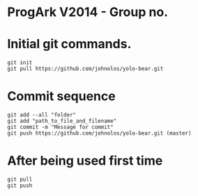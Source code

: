 ProgArk V2014 - Group no.
=========

# Initial git commands.
```
git init
git pull https://github.com/johnolos/yolo-bear.git
```

# Commit sequence
```
git add --all "folder"
git add "path_to_file_and_filename"
git commit -m "Message for commit"
git push https://github.com/johnolos/yolo-bear.git (master)
```
# After being used first time
```
git pull
git push
```

